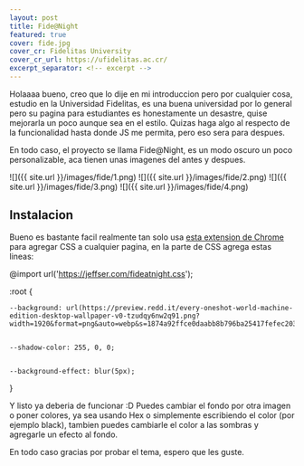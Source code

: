 ```yaml
---
layout: post
title: Fide@Night
featured: true
cover: fide.jpg
cover_cr: Fidelitas University
cover_cr_url: https://ufidelitas.ac.cr/
excerpt_separator: <!-- excerpt -->
---
```


Holaaaa bueno, creo que lo dije en mi introduccion pero por cualquier cosa, estudio en la Universidad Fidelitas, es una buena universidad por lo general pero su pagina para estudiantes es honestamente un desastre, quise mejorarla un poco aunque sea en el estilo. Quizas haga algo al respecto de la funcionalidad hasta donde JS me permita, pero eso sera para despues.

<!-- excerpt -->

En todo caso, el proyecto se llama Fide@Night, es un modo oscuro un poco personalizable, aca tienen unas imagenes del antes y despues.

![]({{ site.url }}/images/fide/1.png)
![]({{ site.url }}/images/fide/2.png)
![]({{ site.url }}/images/fide/3.png)
![]({{ site.url }}/images/fide/4.png)

## Instalacion

Bueno es bastante facil realmente tan solo usa [esta extension de Chrome](https://chrome.google.com/webstore/detail/user-javascript-and-css/nbhcbdghjpllgmfilhnhkllmkecfmpld) para agregar CSS a cualquier pagina, en la parte de CSS agrega estas lineas:


@import url('https://jeffser.com/fideatnight.css');


:root {


	--background: url(https://preview.redd.it/every-oneshot-world-machine-edition-desktop-wallpaper-v0-tzudqy6nw2q91.png?width=1920&format=png&auto=webp&s=1874a92ffce0daabb8b796ba25417fefec203098);
	
    
    --shadow-color: 255, 0, 0;
	
    
    --background-effect: blur(5px);


}

Y listo ya deberia de funcionar :D
Puedes cambiar el fondo por otra imagen o poner colores, ya sea usando Hex o simplemente escribiendo el color (por ejemplo black), tambien puedes cambiarle el color a las sombras y agregarle un efecto al fondo.

En todo caso gracias por probar el tema, espero que les guste.
